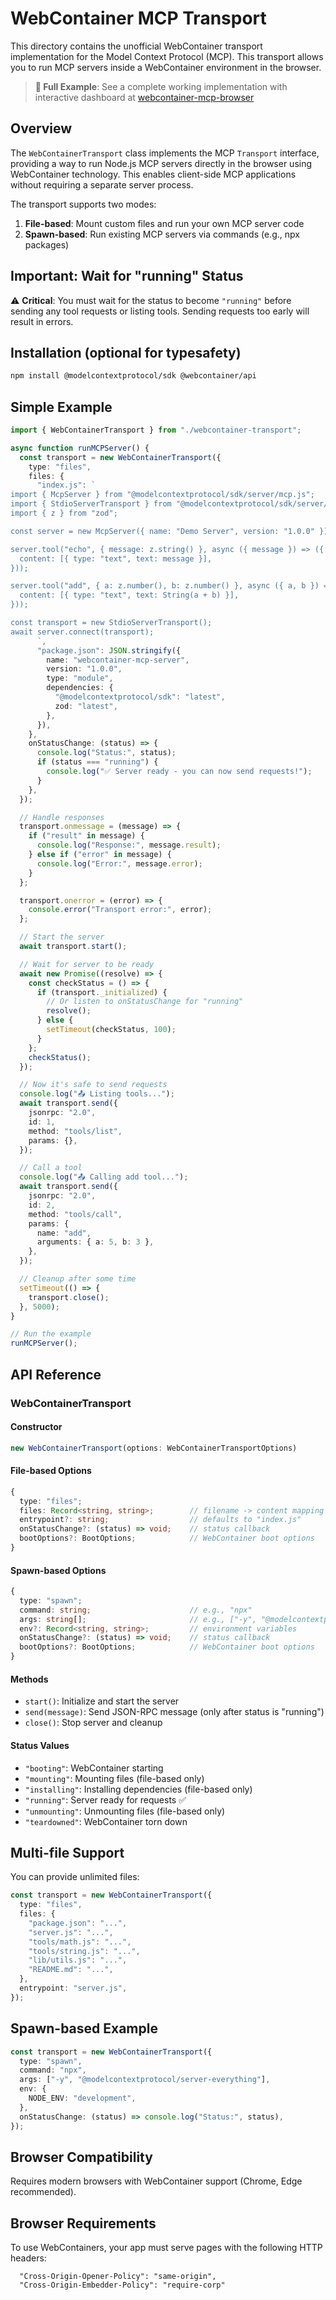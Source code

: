# WebContainer MCP Transport

This directory contains the unofficial WebContainer transport implementation for the Model Context Protocol (MCP). This transport allows you to run MCP servers inside a WebContainer environment in the browser.

> **🚀 Full Example**: See a complete working implementation with interactive dashboard at [webcontainer-mcp-browser](https://github.com/ahmedrowaihi/webcontainer-mcp-browser)

## Overview

The `WebContainerTransport` class implements the MCP `Transport` interface, providing a way to run Node.js MCP servers directly in the browser using WebContainer technology. This enables client-side MCP applications without requiring a separate server process.

The transport supports two modes:

1. **File-based**: Mount custom files and run your own MCP server code
2. **Spawn-based**: Run existing MCP servers via commands (e.g., npx packages)

## Important: Wait for "running" Status

⚠️ **Critical**: You must wait for the status to become `"running"` before sending any tool requests or listing tools. Sending requests too early will result in errors.

## Installation (optional for typesafety)

```bash
npm install @modelcontextprotocol/sdk @webcontainer/api
```

## Simple Example

```typescript
import { WebContainerTransport } from "./webcontainer-transport";

async function runMCPServer() {
  const transport = new WebContainerTransport({
    type: "files",
    files: {
      "index.js": `
import { McpServer } from "@modelcontextprotocol/sdk/server/mcp.js";
import { StdioServerTransport } from "@modelcontextprotocol/sdk/server/stdio.js";
import { z } from "zod";

const server = new McpServer({ name: "Demo Server", version: "1.0.0" });

server.tool("echo", { message: z.string() }, async ({ message }) => ({
  content: [{ type: "text", text: message }],
}));

server.tool("add", { a: z.number(), b: z.number() }, async ({ a, b }) => ({
  content: [{ type: "text", text: String(a + b) }],
}));

const transport = new StdioServerTransport();
await server.connect(transport);
      `,
      "package.json": JSON.stringify({
        name: "webcontainer-mcp-server",
        version: "1.0.0",
        type: "module",
        dependencies: {
          "@modelcontextprotocol/sdk": "latest",
          zod: "latest",
        },
      }),
    },
    onStatusChange: (status) => {
      console.log("Status:", status);
      if (status === "running") {
        console.log("✅ Server ready - you can now send requests!");
      }
    },
  });

  // Handle responses
  transport.onmessage = (message) => {
    if ("result" in message) {
      console.log("Response:", message.result);
    } else if ("error" in message) {
      console.log("Error:", message.error);
    }
  };

  transport.onerror = (error) => {
    console.error("Transport error:", error);
  };

  // Start the server
  await transport.start();

  // Wait for server to be ready
  await new Promise((resolve) => {
    const checkStatus = () => {
      if (transport._initialized) {
        // Or listen to onStatusChange for "running"
        resolve();
      } else {
        setTimeout(checkStatus, 100);
      }
    };
    checkStatus();
  });

  // Now it's safe to send requests
  console.log("📤 Listing tools...");
  await transport.send({
    jsonrpc: "2.0",
    id: 1,
    method: "tools/list",
    params: {},
  });

  // Call a tool
  console.log("📤 Calling add tool...");
  await transport.send({
    jsonrpc: "2.0",
    id: 2,
    method: "tools/call",
    params: {
      name: "add",
      arguments: { a: 5, b: 3 },
    },
  });

  // Cleanup after some time
  setTimeout(() => {
    transport.close();
  }, 5000);
}

// Run the example
runMCPServer();
```

## API Reference

### WebContainerTransport

#### Constructor

```typescript
new WebContainerTransport(options: WebContainerTransportOptions)
```

#### File-based Options

```typescript
{
  type: "files";
  files: Record<string, string>;        // filename -> content mapping
  entrypoint?: string;                  // defaults to "index.js"
  onStatusChange?: (status) => void;    // status callback
  bootOptions?: BootOptions;            // WebContainer boot options
}
```

#### Spawn-based Options

```typescript
{
  type: "spawn";
  command: string;                      // e.g., "npx"
  args: string[];                       // e.g., ["-y", "@modelcontextprotocol/server-filesystem"]
  env?: Record<string, string>;         // environment variables
  onStatusChange?: (status) => void;    // status callback
  bootOptions?: BootOptions;            // WebContainer boot options
}
```

#### Methods

- `start()`: Initialize and start the server
- `send(message)`: Send JSON-RPC message (only after status is "running")
- `close()`: Stop server and cleanup

#### Status Values

- `"booting"`: WebContainer starting
- `"mounting"`: Mounting files (file-based only)
- `"installing"`: Installing dependencies (file-based only)
- `"running"`: Server ready for requests ✅
- `"unmounting"`: Unmounting files (file-based only)
- `"teardowned"`: WebContainer torn down

## Multi-file Support

You can provide unlimited files:

```typescript
const transport = new WebContainerTransport({
  type: "files",
  files: {
    "package.json": "...",
    "server.js": "...",
    "tools/math.js": "...",
    "tools/string.js": "...",
    "lib/utils.js": "...",
    "README.md": "...",
  },
  entrypoint: "server.js",
});
```

## Spawn-based Example

```typescript
const transport = new WebContainerTransport({
  type: "spawn",
  command: "npx",
  args: ["-y", "@modelcontextprotocol/server-everything"],
  env: {
    NODE_ENV: "development",
  },
  onStatusChange: (status) => console.log("Status:", status),
});
```

## Browser Compatibility

Requires modern browsers with WebContainer support (Chrome, Edge recommended).

## Browser Requirements

To use WebContainers, your app must serve pages with the following HTTP headers:

```text
  "Cross-Origin-Opener-Policy": "same-origin",
  "Cross-Origin-Embedder-Policy": "require-corp"
```
